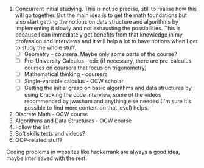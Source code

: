 1. Concurrent initial studying. This is not so precise, still to realise how this will go together. But the main idea is to get the math foundations but also start getting the notions on data structure and algorithms by implementing it slowly and not exhausting the possibilities. This is because I can immediately get benefits from that knowledge in my profession and interviews and it will help a lot to have notions when I get to study the whole stuff.
    - [ ] Geometry - coursera. Maybe only some parts of the course?
    - [ ] Pre-University Calculus - edx (if necessary, there are pre-calculus courses on coursera that focus on trigonometry)
    - [ ] Mathematical thinking - coursera
    - [ ] Single-variable calculus - OCW scholar
    - [ ] Getting the initial grasp on basic algorithms and data structures by using Cracking the code interview, some of the videos recommended by jwasham and anything else needed (I'm sure it's possible to find more content on that level) helps.
1. Discrete Math - OCW course
1. Algorithms and Data Structures - OCW course
1. Follow the list
1. Soft skills texts and videos?
1. OOP-related stuff?


Coding problems in websites like hackerrank are always a good idea, maybe interleaved with the rest.
